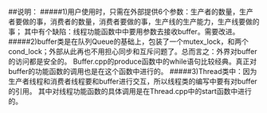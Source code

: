 ##说明：
#####1)用户使用时，只需在外部提供6个参数：生产者的数量，生产者要做的事，消费者的数量，消费者要做的事，生产线的生产能力，生产线要做的事；
       其中有个缺陷：线程功能函数中中要用参数去接收buffer。需要改进。
#####2)buffer类是在队列Queue的基础上，包装了一个mutex_lock，和两个cond_lock；外部从此再也不用担心同步和互斥问题了。总而言之：外界对buffer的访问都是安全的。
       Buffer.cpp的produce函数中的while语句比较经典。真正对buffer的功能函数的调用也是在这个函数中进行的。
#####3)Thread类中：因为生产者线程和消费者线程要和buffer进行交互，所以线程类的编写中要有对buffer的引用。
       其中对线程功能函数的具体调用是在Thread.cpp中的start函数中进行的。
